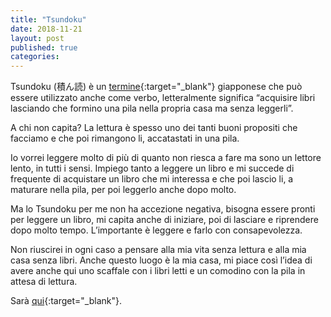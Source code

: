 ```yaml
---
title: "Tsundoku"
date: 2018-11-21
layout: post
published: true
categories: 
---
```

Tsundoku (積ん読) è un [termine](https://en.wikipedia.org/wiki/Tsundoku){:target="_blank"} giapponese che può essere utilizzato anche come verbo, letteralmente significa “acquisire libri lasciando che formino una pila nella propria casa ma senza leggerli”.

A chi non capita? La lettura è spesso uno dei tanti buoni propositi che facciamo e che poi rimangono li, accatastati in una pila.

Io vorrei leggere molto di più di quanto non riesca a fare ma sono un lettore lento, in tutti i sensi. Impiego tanto a leggere un libro e mi succede di frequente di acquistare un libro che mi interessa e che poi lascio li, a maturare nella pila, per poi leggerlo anche dopo molto.

Ma lo Tsundoku per me non ha accezione negativa, bisogna essere pronti per leggere un libro, mi capita anche di iniziare, poi di lasciare e riprendere dopo molto tempo. L’importante è leggere e farlo con consapevolezza.

Non riuscirei in ogni caso a pensare alla mia vita senza lettura e alla mia casa senza libri. Anche questo luogo è la mia casa, mi piace così l’idea di avere anche qui uno scaffale con i libri letti e un comodino con la pila in attesa di lettura.

Sarà [qui](/tsundoku){:target="_blank"}.
